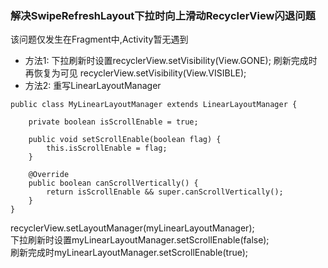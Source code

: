 ### 解决SwipeRefreshLayout下拉时向上滑动RecyclerView闪退问题
该问题仅发生在Fragment中,Activity暂无遇到  
- 方法1:
下拉刷新时设置recyclerView.setVisibility(View.GONE);
刷新完成时再恢复为可见 recyclerView.setVisibility(View.VISIBLE); 
- 方法2:
重写LinearLayoutManager
```
public class MyLinearLayoutManager extends LinearLayoutManager {

    private boolean isScrollEnable = true;

    public void setScrollEnable(boolean flag) {
        this.isScrollEnable = flag;
    }

    @Override
    public boolean canScrollVertically() {
        return isScrollEnable && super.canScrollVertically();
    }
}
```
recyclerView.setLayoutManager(myLinearLayoutManager);  
下拉刷新时设置myLinearLayoutManager.setScrollEnable(false);  
刷新完成时myLinearLayoutManager.setScrollEnable(true);  